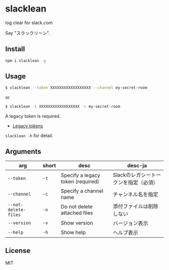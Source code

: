 # slacklean

log clear for slack.com

Say "スラックリーン".

## Install

```sh
npm i slacklean -g
```

## Usage

```sh
$ slacklean --token XXXXXXXXXXXXXXXXXX --channel my-secret-room
```

or

```sh
$ slacklean -t XXXXXXXXXXXXXXXXXX -c my-secret-room
```

A legacy token is required.

- [Legacy tokens](https://api.slack.com/custom-integrations/legacy-tokens)

`slacklean -h` for detail.

## Arguments

| arg | short | desc | desc-ja |
| --- | ----- | ---- | ------- |
| `--token` | `-t` | Specify a legacy token (required) | Slackのレガシートークンを指定（必須） |
| `--channel` | `-c` | Specify a channel name | チャンネル名を指定 |
| `--not-delete-files` | `-n` | Do not delete attached files | 添付ファイルは削除しない |
| `--version` | `-v` | Show version | バージョン表示 |
| `--help` | `-h` | Show help | ヘルプ表示 |

## License
MIT
